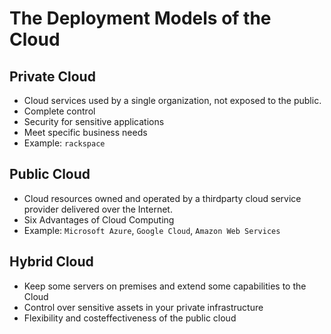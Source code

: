 # The Deployment Models of the Cloud

## Private Cloud

- Cloud services used by a single organization, not exposed to the public.
- Complete control
- Security for sensitive applications
- Meet specific business needs
- Example: ```rackspace```

## Public Cloud

- Cloud resources owned and operated by a thirdparty cloud service provider delivered over the Internet.
- Six Advantages of Cloud Computing
- Example: ```Microsoft Azure```, ```Google Cloud```, ```Amazon Web Services```

## Hybrid Cloud

- Keep some servers on premises and extend some capabilities to the Cloud
- Control over sensitive assets in your private infrastructure
- Flexibility and costeffectiveness of the public cloud